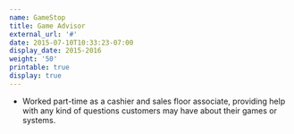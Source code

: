 ```yaml
---
name: GameStop
title: Game Advisor
external_url: '#'
date: 2015-07-10T10:33:23-07:00
display_date: 2015-2016
weight: '50'
printable: true
display: true
---
```

* Worked part-time as a cashier and sales floor associate, providing help with any kind of questions customers may have about their games or systems.
